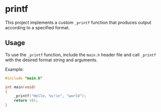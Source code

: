 # printf

This project implements a custom `_printf` function that produces output according to a specified format.

## Usage

To use the `_printf` function, include the `main.h` header file and call `_printf` with the desired format string and arguments.

Example:

```c
#include "main.h"

int main(void)
{
    _printf("Hello, %s!\n", "world");
    return (0);
}
```
